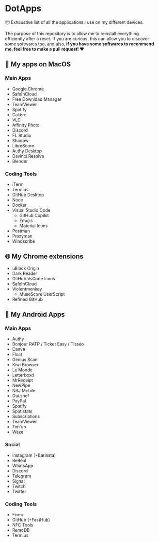 # DotApps

📦 Exhaustive list of all the applications I use on my different devices.

The purpose of this repository is to allow me to reinstall everything efficiently after a reset. If you are curious, this can allow you to discover some softwares too, and also, **if you have some softwares to recommend me, feel free to make a pull request! :heart:**

## 🍎 My apps on MacOS

### Main Apps

* Google Chrome
* SafeInCloud
* Free Download Manager
* TeamViewer
* Spotify
* Calibre
* VLC
* Affinity Photo
* Discord
* FL Studio
* Shadow
* LibreScore
* Authy Desktop
* Davinci Resolve
* Blender

### Coding Tools

* iTerm
* Termius
* GitHub Desktop
* Node
* Docker
* Visual Studio Code
  - GitHub Copilot
  - Emojis
  - Material Icons
* Postman
* Proxyman
* Windscribe

## 🌐 My Chrome extensions

* uBlock Origin
* Dark Reader
* GitHub VsCode Icons
* SafeInCloud
* Violentmonkey
  - MuseScore UserScript
* Refined GitHub

## 🤖 My Android Apps

### Main Apps

* Authy
* Bonjour RATP / Ticket Easy / Tisséo
* Canva
* Float
* Genius Scan
* Kiwi Browser
* Le Monde
* Letterboxd
* MrReceipt
* NewPipe
* NRJ Mobile
* Oui.sncf
* PayPal
* Spotify
* Spotistats
* Subscriptions
* TeamViewer
* Ten'up
* Waze

### Social

* Instagram (+Barinsta)
* BeReal
* WhatsApp
* Discord
* Telegram
* Signal
* Twitch
* Twitter

### Coding Tools

* Fiverr
* GitHub (+FastHub)
* NFC Tools
* RemoDB
* Termius
